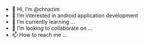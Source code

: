 - 👋 Hi, I’m @chnazim
- 👀 I’m interested in android application development
- 🌱 I’m currently learning ...
- 💞️ I’m looking to collaborate on ...
- 📫 How to reach me ...

<!---
chnazim/chnazim is a ✨ special ✨ repository because its `README.md` (this file) appears on your GitHub profile.
You can click the Preview link to take a look at your changes.
--->
